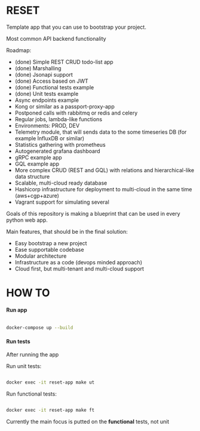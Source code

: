# RESET

Template app that you can use to bootstrap your project.

Most common API backend functionality

Roadmap:
 - (done) Simple REST CRUD todo-list app
 - (done) Marshalling
 - (done) Jsonapi support 
 - (done) Access based on JWT
 - (done) Functional tests example
 - (done) Unit tests example
 - Async endpoints example
 - Kong or similar as a passport-proxy-app
 - Postponed calls with rabbitmq or redis and celery
 - Regular jobs, lambda-like functions
 - Environments: PROD, DEV 
 - Telemetry module, that will sends data to the some timeseries DB (for example InfluxDB or similar)
 - Statistics gathering with prometheus
 - Autogenerated grafana dashboard
 - gRPC example app
 - GQL example app
 - More complex CRUD (REST and GQL) with relations and hierarchical-like data structure
 - Scalable, multi-cloud ready database
 - Hashicorp infrastructure for deployment to multi-cloud in the same time (aws+cgp+azure)
 - Vagrant support for simulating several 
 
 Goals of this repository is making a blueprint that can be used in every python web app.
 
 Main features, that should be in the final solution:
  - Easy bootstrap a new project
  - Ease supportable codebase
  - Modular architecture
  - Infrastructure as a code (devops minded approach)
  - Cloud first, but multi-tenant and multi-cloud support
  
   

HOW TO
======



#### Run app

```sh

docker-compose up --build

```



#### Run tests

After running the app

Run unit tests:
```sh

docker exec -it reset-app make ut

```

Run functional tests:
```sh

docker exec -it reset-app make ft

```


Currently the main focus is putted on the **functional** tests, not unit
